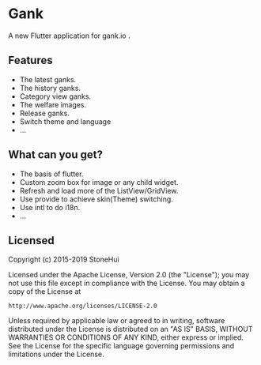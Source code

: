 # Gank

A new Flutter application for gank.io .

## Features

* The latest ganks.
* The history ganks.
* Category view ganks.
* The welfare images.
* Release ganks.
* Switch theme and language
* ...

## What can you get?

* The basis of flutter.
* Custom zoom box for image or any child widget.
* Refresh and load more of the ListView/GridView.
* Use provide to achieve skin(Theme) switching.
* Use intl to do i18n.
* ...

## Licensed

Copyright (c) 2015-2019 StoneHui

Licensed under the Apache License, Version 2.0 (the "License");
you may not use this file except in compliance with the License.
You may obtain a copy of the License at

    http://www.apache.org/licenses/LICENSE-2.0

Unless required by applicable law or agreed to in writing, software
distributed under the License is distributed on an "AS IS" BASIS,
WITHOUT WARRANTIES OR CONDITIONS OF ANY KIND, either express or implied.
See the License for the specific language governing permissions and
limitations under the License.
